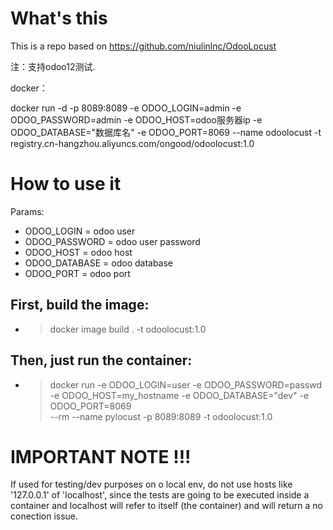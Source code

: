 # What's this
This is a repo based on https://github.com/niulinlnc/OdooLocust
>
注：支持odoo12测试.
>
docker：
>
docker run -d -p 8089:8089 -e ODOO_LOGIN=admin -e ODOO_PASSWORD=admin -e ODOO_HOST=odoo服务器ip -e ODOO_DATABASE="数据库名" -e ODOO_PORT=8069 --name odoolocust -t registry.cn-hangzhou.aliyuncs.com/ongood/odoolocust:1.0

# How to use it
Params:
* ODOO_LOGIN = odoo user
* ODOO_PASSWORD = odoo user password
* ODOO_HOST = odoo host
* ODOO_DATABASE = odoo database
* ODOO_PORT = odoo port

## First, build the image:

* > docker image build . -t odoolocust:1.0

## Then, just run the container:
* > docker run -e ODOO_LOGIN=user -e ODOO_PASSWORD=passwd \
    -e ODOO_HOST=my_hostname -e ODOO_DATABASE="dev" -e ODOO_PORT=8069 \
    --rm --name pylocust -p 8089:8089 -t odoolocust:1.0

# IMPORTANT NOTE !!!
If used for testing/dev purposes on o local env, do not use hosts like '127.0.0.1' of 'localhost', since the tests are going to be executed inside a container and localhost will refer to itself (the container) and will return a no conection issue.
